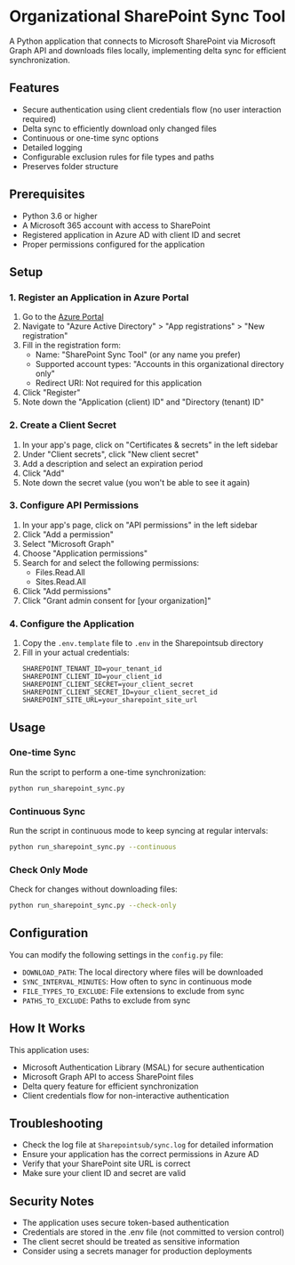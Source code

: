 # Organizational SharePoint Sync Tool

A Python application that connects to Microsoft SharePoint via Microsoft Graph API and downloads files locally, implementing delta sync for efficient synchronization.

## Features

- Secure authentication using client credentials flow (no user interaction required)
- Delta sync to efficiently download only changed files
- Continuous or one-time sync options
- Detailed logging
- Configurable exclusion rules for file types and paths
- Preserves folder structure

## Prerequisites

- Python 3.6 or higher
- A Microsoft 365 account with access to SharePoint
- Registered application in Azure AD with client ID and secret
- Proper permissions configured for the application

## Setup

### 1. Register an Application in Azure Portal

1. Go to the [Azure Portal](https://portal.azure.com)
2. Navigate to "Azure Active Directory" > "App registrations" > "New registration"
3. Fill in the registration form:
   - Name: "SharePoint Sync Tool" (or any name you prefer)
   - Supported account types: "Accounts in this organizational directory only"
   - Redirect URI: Not required for this application
4. Click "Register"
5. Note down the "Application (client) ID" and "Directory (tenant) ID"

### 2. Create a Client Secret

1. In your app's page, click on "Certificates & secrets" in the left sidebar
2. Under "Client secrets", click "New client secret"
3. Add a description and select an expiration period
4. Click "Add"
5. Note down the secret value (you won't be able to see it again)

### 3. Configure API Permissions

1. In your app's page, click on "API permissions" in the left sidebar
2. Click "Add a permission"
3. Select "Microsoft Graph"
4. Choose "Application permissions"
5. Search for and select the following permissions:
   - Files.Read.All
   - Sites.Read.All
6. Click "Add permissions"
7. Click "Grant admin consent for [your organization]"

### 4. Configure the Application

1. Copy the `.env.template` file to `.env` in the Sharepointsub directory
2. Fill in your actual credentials:
   ```
   SHAREPOINT_TENANT_ID=your_tenant_id
   SHAREPOINT_CLIENT_ID=your_client_id
   SHAREPOINT_CLIENT_SECRET=your_client_secret
   SHAREPOINT_CLIENT_SECRET_ID=your_client_secret_id
   SHAREPOINT_SITE_URL=your_sharepoint_site_url
   ```

## Usage

### One-time Sync

Run the script to perform a one-time synchronization:

```bash
python run_sharepoint_sync.py
```

### Continuous Sync

Run the script in continuous mode to keep syncing at regular intervals:

```bash
python run_sharepoint_sync.py --continuous
```

### Check Only Mode

Check for changes without downloading files:

```bash
python run_sharepoint_sync.py --check-only
```

## Configuration

You can modify the following settings in the `config.py` file:

- `DOWNLOAD_PATH`: The local directory where files will be downloaded
- `SYNC_INTERVAL_MINUTES`: How often to sync in continuous mode
- `FILE_TYPES_TO_EXCLUDE`: File extensions to exclude from sync
- `PATHS_TO_EXCLUDE`: Paths to exclude from sync

## How It Works

This application uses:
- Microsoft Authentication Library (MSAL) for secure authentication
- Microsoft Graph API to access SharePoint files
- Delta query feature for efficient synchronization
- Client credentials flow for non-interactive authentication

## Troubleshooting

- Check the log file at `Sharepointsub/sync.log` for detailed information
- Ensure your application has the correct permissions in Azure AD
- Verify that your SharePoint site URL is correct
- Make sure your client ID and secret are valid

## Security Notes

- The application uses secure token-based authentication
- Credentials are stored in the .env file (not committed to version control)
- The client secret should be treated as sensitive information
- Consider using a secrets manager for production deployments
